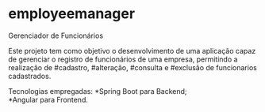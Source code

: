 # employeemanager
Gerenciador de Funcionários

Este projeto tem como objetivo o desenvolvimento de uma aplicação capaz de gerenciar o registro de funcionários de uma empresa, permitindo a realização de #cadastro, #alteração, #consulta e #exclusão de funcionarios cadastrados.

Tecnologias empregadas: 
*Spring Boot para Backend; \
*Angular para Frontend.

